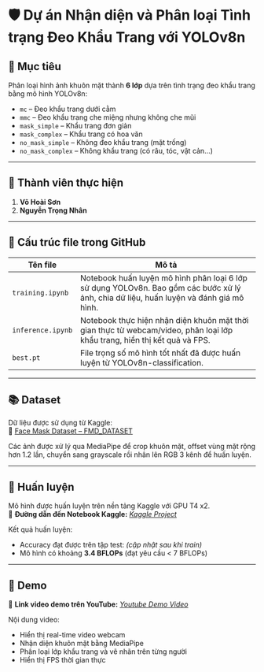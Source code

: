 # 🛡️ Dự án Nhận diện và Phân loại Tình trạng Đeo Khẩu Trang với YOLOv8n

## 🧠 Mục tiêu
Phân loại hình ảnh khuôn mặt thành **6 lớp** dựa trên tình trạng đeo khẩu trang bằng mô hình YOLOv8n:
- `mc` – Đeo khẩu trang dưới cằm
- `mmc` – Đeo khẩu trang che miệng nhưng không che mũi
- `mask_simple` – Khẩu trang đơn giản
- `mask_complex` – Khẩu trang có hoa văn
- `no_mask_simple` – Không đeo khẩu trang (mặt trống)
- `no_mask_complex` – Không khẩu trang (có râu, tóc, vật cản...)

---

## 👥 Thành viên thực hiện
1. **Võ Hoài Sơn**
2. **Nguyễn Trọng Nhân**

---

## 📁 Cấu trúc file trong GitHub
| Tên file             | Mô tả |
|----------------------|-------|
| `training.ipynb`     | Notebook huấn luyện mô hình phân loại 6 lớp sử dụng YOLOv8n. Bao gồm các bước xử lý ảnh, chia dữ liệu, huấn luyện và đánh giá mô hình. |
| `inference.ipynb`    | Notebook thực hiện nhận diện khuôn mặt thời gian thực từ webcam/video, phân loại lớp khẩu trang, hiển thị kết quả và FPS. |
| `best.pt`            | File trọng số mô hình tốt nhất đã được huấn luyện từ YOLOv8n-classification. |

---

## 📚 Dataset
Dữ liệu được sử dụng từ Kaggle:  
📎 [Face Mask Dataset – FMD_DATASET](https://www.kaggle.com/datasets/shiekhburhan/face-mask-dataset)

Các ảnh được xử lý qua MediaPipe để crop khuôn mặt, offset vùng mặt rộng hơn 1.2 lần, chuyển sang grayscale rồi nhân lên RGB 3 kênh để huấn luyện.

---

## 🧪 Huấn luyện
Mô hình được huấn luyện trên nền tảng Kaggle với GPU T4 x2.  
📎 **Đường dẫn đến Notebook Kaggle:** [*Kaggle Project*](https://www.kaggle.com/code/vohoaison/face-mask-detection)

Kết quả huấn luyện:
- Accuracy đạt được trên tập test: *(cập nhật sau khi train)*
- Mô hình có khoảng **3.4 BFLOPs** (đạt yêu cầu < 7 BFLOPs)

---

## 🎥 Demo
📎 **Link video demo trên YouTube:** [*Youtube Demo Video*](https://youtu.be/bsN138Of28w)

Nội dung video:
- Hiển thị real-time video webcam
- Nhận diện khuôn mặt bằng MediaPipe
- Phân loại lớp khẩu trang và vẽ nhãn trên từng người
- Hiển thị FPS thời gian thực


